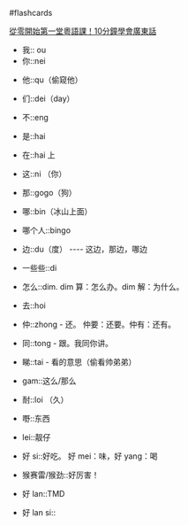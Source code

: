 #flashcards 

[從零開始第一堂粵語課！10分鐘學會廣東話](https://youtu.be/KI5bKz68_Hk) 
- 我:: ou <!--SR:!2024-03-20-15-52,250,250-->
- 你::nei
<!--SR:!2024-03-24,9,250-->
- 他::qu（偷窥他）
<!--SR:!2023-12-25,3,250-->
- 们::dei（day）
<!--SR:!2024-03-24,9,250-->
- 不::eng
<!--SR:!2024-03-23,8,250-->
- 是::hai
<!--SR:!2025-10-08,572,250-->
- 在::hai 上
<!--SR:!2024-03-23,8,250-->
- 这::ni （你）
<!--SR:!2024-03-23,8,250-->
- 那::gogo（狗）
<!--SR:!2024-03-23,8,250-->
- 哪::bin（冰山上面）
<!--SR:!2024-03-25,10,250-->
- 哪个人::bingo
<!--SR:!2023-12-25,3,250-->
- 边::du（度） ---- 这边，那边，哪边
<!--SR:!2023-12-25,3,250-->
- 一些些::di
<!--SR:!2024-03-24,9,250-->
- 怎么::dim.  dim 算：怎么办。dim 解：为什么。
<!--SR:!2025-10-20,584,250-->
- 去::hoi
<!--SR:!2024-03-25,10,250-->
- 仲::zhong - 还。   仲要：还要。仲有：还有。
<!--SR:!2024-03-22,7,250-->
- 同::tong - 跟。我同你讲。
<!--SR:!2024-03-24,9,250-->
- 睇::tai - 看的意思（偷看帅弟弟）
<!--SR:!2024-03-25,10,250-->
- gam::这么/那么
<!--SR:!2024-03-24,9,250-->
- 耐::loi （久）
<!--SR:!2023-12-25,3,250-->
- 嘢::东西
<!--SR:!2024-03-25,10,250-->
- lei::靓仔
<!--SR:!2024-03-24,9,250-->
- 好 si::好吃。   好 mei：味，好 yang：喝
<!--SR:!2023-12-25,3,250-->
- 猴赛雷/猴劲::好厉害！
<!--SR:!2023-12-25,3,250-->
- 好 lan::TMD
<!--SR:!2024-03-24,9,250-->
- 好 lan si::
<!--SR:!2024-04-07,23,250-->

